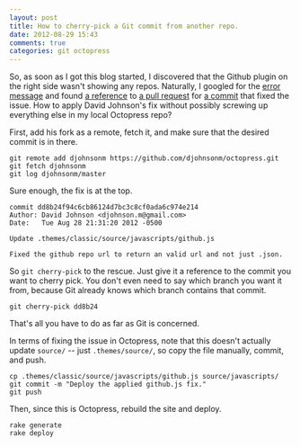```yaml
---
layout: post
title: How to cherry-pick a Git commit from another repo.
date: 2012-08-29 15:43
comments: true
categories: git octopress
---
```


So, as soon as I got this blog started, I discovered that the Github plugin on
the right side wasn't showing any repos. Naturally, I googled for the
[error message](https://github.com/imathis/octopress/issues/636) and found
[a reference](https://github.com/imathis/octopress/issues/636#issuecomment-8113731) to 
[a pull request](https://github.com/imathis/octopress/pull/732) for
[a commit](https://github.com/djohnsonm/octopress/commit/dd8b24f94c6cb86124d7bc3c8cf0ada6c974e214)
that fixed the issue. How to apply David Johnson's fix without possibly
screwing up everything else in my local Octopress repo?

<!-- more -->

First, add his fork as a remote, fetch it, and make sure that the desired
commit is in there.

```
git remote add djohnsonm https://github.com/djohnsonm/octopress.git
git fetch djohnsonm
git log djohnsonm/master
```

Sure enough, the fix is at the top.

```
commit dd8b24f94c6cb86124d7bc3c8cf0ada6c974e214
Author: David Johnson <djohnson.m@gmail.com>
Date:   Tue Aug 28 21:31:20 2012 -0500

Update .themes/classic/source/javascripts/github.js

Fixed the github repo url to return an valid url and not just .json.
```

So `git cherry-pick` to the rescue. Just give it a reference to the commit
you want to cherry pick. You don't even need to say which branch you want it
from, because Git already knows which branch contains that commit.

```
git cherry-pick dd8b24
```

That's all you have to do as far as Git is concerned.

In terms of fixing the issue in Octopress, note that this doesn't actually
update `source/` -- just `.themes/source/`, so copy the file manually, commit,
and push.

```
cp .themes/classic/source/javascripts/github.js source/javascripts/
git commit -m "Deploy the applied github.js fix."
git push
```

Then, since this is Octopress, rebuild the site and deploy.

```
rake generate
rake deploy
```

